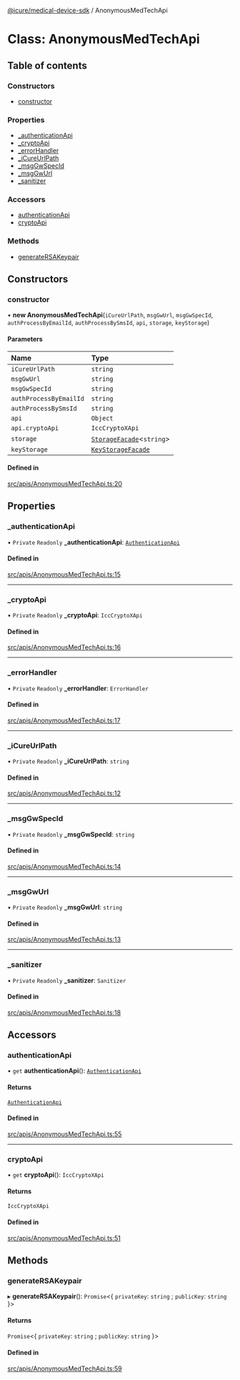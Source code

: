 [@icure/medical-device-sdk](../modules) / AnonymousMedTechApi

# Class: AnonymousMedTechApi

## Table of contents

### Constructors

- [constructor](AnonymousMedTechApi#constructor)

### Properties

- [\_authenticationApi](AnonymousMedTechApi#_authenticationapi)
- [\_cryptoApi](AnonymousMedTechApi#_cryptoapi)
- [\_errorHandler](AnonymousMedTechApi#_errorhandler)
- [\_iCureUrlPath](AnonymousMedTechApi#_icureurlpath)
- [\_msgGwSpecId](AnonymousMedTechApi#_msggwspecid)
- [\_msgGwUrl](AnonymousMedTechApi#_msggwurl)
- [\_sanitizer](AnonymousMedTechApi#_sanitizer)

### Accessors

- [authenticationApi](AnonymousMedTechApi#authenticationapi)
- [cryptoApi](AnonymousMedTechApi#cryptoapi)

### Methods

- [generateRSAKeypair](AnonymousMedTechApi#generatersakeypair)

## Constructors

### constructor

• **new AnonymousMedTechApi**(`iCureUrlPath`, `msgGwUrl`, `msgGwSpecId`, `authProcessByEmailId`, `authProcessBySmsId`, `api`, `storage`, `keyStorage`)

#### Parameters

| Name | Type |
| :------ | :------ |
| `iCureUrlPath` | `string` |
| `msgGwUrl` | `string` |
| `msgGwSpecId` | `string` |
| `authProcessByEmailId` | `string` |
| `authProcessBySmsId` | `string` |
| `api` | `Object` |
| `api.cryptoApi` | `IccCryptoXApi` |
| `storage` | [`StorageFacade`](../interfaces/StorageFacade)<`string`\> |
| `keyStorage` | [`KeyStorageFacade`](../interfaces/KeyStorageFacade) |

#### Defined in

[src/apis/AnonymousMedTechApi.ts:20](https://github.com/icure/icure-medical-device-js-sdk/blob/95efac3/src/apis/AnonymousMedTechApi.ts#L20)

## Properties

### \_authenticationApi

• `Private` `Readonly` **\_authenticationApi**: [`AuthenticationApi`](../apis/AuthenticationApi)

#### Defined in

[src/apis/AnonymousMedTechApi.ts:15](https://github.com/icure/icure-medical-device-js-sdk/blob/95efac3/src/apis/AnonymousMedTechApi.ts#L15)

___

### \_cryptoApi

• `Private` `Readonly` **\_cryptoApi**: `IccCryptoXApi`

#### Defined in

[src/apis/AnonymousMedTechApi.ts:16](https://github.com/icure/icure-medical-device-js-sdk/blob/95efac3/src/apis/AnonymousMedTechApi.ts#L16)

___

### \_errorHandler

• `Private` `Readonly` **\_errorHandler**: `ErrorHandler`

#### Defined in

[src/apis/AnonymousMedTechApi.ts:17](https://github.com/icure/icure-medical-device-js-sdk/blob/95efac3/src/apis/AnonymousMedTechApi.ts#L17)

___

### \_iCureUrlPath

• `Private` `Readonly` **\_iCureUrlPath**: `string`

#### Defined in

[src/apis/AnonymousMedTechApi.ts:12](https://github.com/icure/icure-medical-device-js-sdk/blob/95efac3/src/apis/AnonymousMedTechApi.ts#L12)

___

### \_msgGwSpecId

• `Private` `Readonly` **\_msgGwSpecId**: `string`

#### Defined in

[src/apis/AnonymousMedTechApi.ts:14](https://github.com/icure/icure-medical-device-js-sdk/blob/95efac3/src/apis/AnonymousMedTechApi.ts#L14)

___

### \_msgGwUrl

• `Private` `Readonly` **\_msgGwUrl**: `string`

#### Defined in

[src/apis/AnonymousMedTechApi.ts:13](https://github.com/icure/icure-medical-device-js-sdk/blob/95efac3/src/apis/AnonymousMedTechApi.ts#L13)

___

### \_sanitizer

• `Private` `Readonly` **\_sanitizer**: `Sanitizer`

#### Defined in

[src/apis/AnonymousMedTechApi.ts:18](https://github.com/icure/icure-medical-device-js-sdk/blob/95efac3/src/apis/AnonymousMedTechApi.ts#L18)

## Accessors

### authenticationApi

• `get` **authenticationApi**(): [`AuthenticationApi`](../apis/AuthenticationApi)

#### Returns

[`AuthenticationApi`](../apis/AuthenticationApi)

#### Defined in

[src/apis/AnonymousMedTechApi.ts:55](https://github.com/icure/icure-medical-device-js-sdk/blob/95efac3/src/apis/AnonymousMedTechApi.ts#L55)

___

### cryptoApi

• `get` **cryptoApi**(): `IccCryptoXApi`

#### Returns

`IccCryptoXApi`

#### Defined in

[src/apis/AnonymousMedTechApi.ts:51](https://github.com/icure/icure-medical-device-js-sdk/blob/95efac3/src/apis/AnonymousMedTechApi.ts#L51)

## Methods

### generateRSAKeypair

▸ **generateRSAKeypair**(): `Promise`<{ `privateKey`: `string` ; `publicKey`: `string`  }\>

#### Returns

`Promise`<{ `privateKey`: `string` ; `publicKey`: `string`  }\>

#### Defined in

[src/apis/AnonymousMedTechApi.ts:59](https://github.com/icure/icure-medical-device-js-sdk/blob/95efac3/src/apis/AnonymousMedTechApi.ts#L59)
